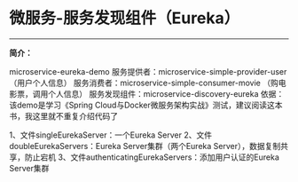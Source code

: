 # 微服务-服务发现组件（Eureka）
---

**简介：** 

microservice-eureka-demo
服务提供者：microservice-simple-provider-user（用户个人信息）
服务消费者：microservice-simple-consumer-movie （购电影票，调用个人信息）
服务发现组件：microservice-discovery-eureka
依据：该demo是学习《Spring Cloud与Docker微服务架构实战》测试，建议阅读这本书，我这里就不重复介绍代码了

1、文件singleEurekaServer：一个Eureka Server
2、文件doubleEurekaServers：Eureka Server集群（两个Eureka Server），数据复制共享，防止宕机
3、文件authenticatingEurekaServers：添加用户认证的Eureka Server集群

